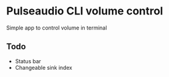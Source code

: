 # Pulseaudio CLI volume control
Simple app to control volume in terminal

## Todo
* Status bar
* Changeable sink index
